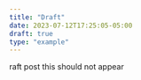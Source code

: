 ```yaml
---
title: "Draft"
date: 2023-07-12T17:25:05-05:00
draft: true
type: "example"
---
```


raft post
this should not appear
